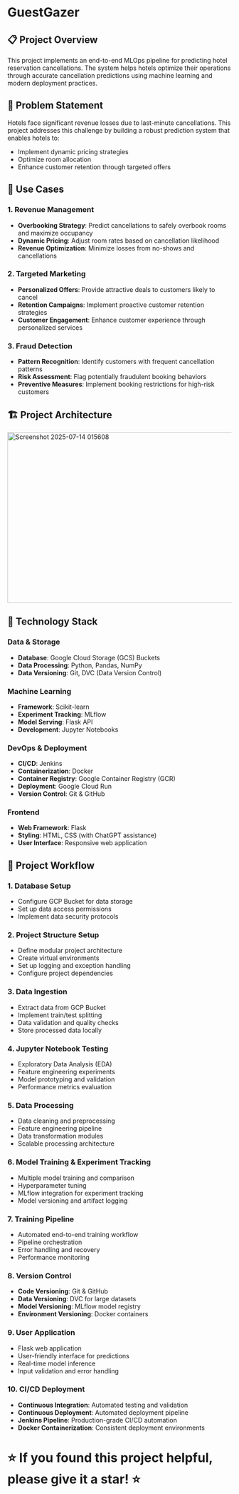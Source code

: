 # GuestGazer

## 📋 Project Overview

This project implements an end-to-end MLOps pipeline for predicting hotel reservation cancellations. The system helps hotels optimize their operations through accurate cancellation predictions using machine learning and modern deployment practices.

## 🎯 Problem Statement

Hotels face significant revenue losses due to last-minute cancellations. This project addresses this challenge by building a robust prediction system that enables hotels to:
- Implement dynamic pricing strategies
- Optimize room allocation
- Enhance customer retention through targeted offers

## 🏨 Use Cases

### 1. Revenue Management
- **Overbooking Strategy**: Predict cancellations to safely overbook rooms and maximize occupancy
- **Dynamic Pricing**: Adjust room rates based on cancellation likelihood
- **Revenue Optimization**: Minimize losses from no-shows and cancellations

### 2. Targeted Marketing
- **Personalized Offers**: Provide attractive deals to customers likely to cancel
- **Retention Campaigns**: Implement proactive customer retention strategies
- **Customer Engagement**: Enhance customer experience through personalized services

### 3. Fraud Detection
- **Pattern Recognition**: Identify customers with frequent cancellation patterns
- **Risk Assessment**: Flag potentially fraudulent booking behaviors
- **Preventive Measures**: Implement booking restrictions for high-risk customers

## 🏗️ Project Architecture

<img width="1727" height="383" alt="Screenshot 2025-07-14 015608" src="https://github.com/user-attachments/assets/a2ffb570-6e09-45c3-8ea6-bc282783e9f3" />

## 🔧 Technology Stack

### **Data & Storage**
- **Database**: Google Cloud Storage (GCS) Buckets
- **Data Processing**: Python, Pandas, NumPy
- **Data Versioning**: Git, DVC (Data Version Control)

### **Machine Learning**
- **Framework**: Scikit-learn
- **Experiment Tracking**: MLflow
- **Model Serving**: Flask API
- **Development**: Jupyter Notebooks

### **DevOps & Deployment**
- **CI/CD**: Jenkins
- **Containerization**: Docker
- **Container Registry**: Google Container Registry (GCR)
- **Deployment**: Google Cloud Run
- **Version Control**: Git & GitHub

### **Frontend**
- **Web Framework**: Flask
- **Styling**: HTML, CSS (with ChatGPT assistance)
- **User Interface**: Responsive web application

## 🚀 Project Workflow

### 1. **Database Setup**
   - Configure GCP Bucket for data storage
   - Set up data access permissions
   - Implement data security protocols

### 2. **Project Structure Setup**
   - Define modular project architecture
   - Create virtual environments
   - Set up logging and exception handling
   - Configure project dependencies

### 3. **Data Ingestion**
   - Extract data from GCP Bucket
   - Implement train/test splitting
   - Data validation and quality checks
   - Store processed data locally

### 4. **Jupyter Notebook Testing**
   - Exploratory Data Analysis (EDA)
   - Feature engineering experiments
   - Model prototyping and validation
   - Performance metrics evaluation

### 5. **Data Processing**
   - Data cleaning and preprocessing
   - Feature engineering pipeline
   - Data transformation modules
   - Scalable processing architecture

### 6. **Model Training & Experiment Tracking**
   - Multiple model training and comparison
   - Hyperparameter tuning
   - MLflow integration for experiment tracking
   - Model versioning and artifact logging

### 7. **Training Pipeline**
   - Automated end-to-end training workflow
   - Pipeline orchestration
   - Error handling and recovery
   - Performance monitoring

### 8. **Version Control**
   - **Code Versioning**: Git & GitHub
   - **Data Versioning**: DVC for large datasets
   - **Model Versioning**: MLflow model registry
   - **Environment Versioning**: Docker containers

### 9. **User Application**
   - Flask web application
   - User-friendly interface for predictions
   - Real-time model inference
   - Input validation and error handling

### 10. **CI/CD Deployment**
   - **Continuous Integration**: Automated testing and validation
   - **Continuous Deployment**: Automated deployment pipeline
   - **Jenkins Pipeline**: Production-grade CI/CD automation
   - **Docker Containerization**: Consistent deployment environments



# ⭐ If you found this project helpful, please give it a star! ⭐

